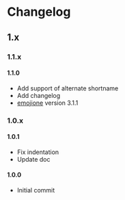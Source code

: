# Changelog

## 1.x

### 1.1.x

#### 1.1.0

-   Add support of alternate shortname
-   Add changelog
-   [emojione](https://github.com/emojione/emojione) version 3.1.1

### 1.0.x

#### 1.0.1

-   Fix indentation
-   Update doc

#### 1.0.0

-   Initial commit


